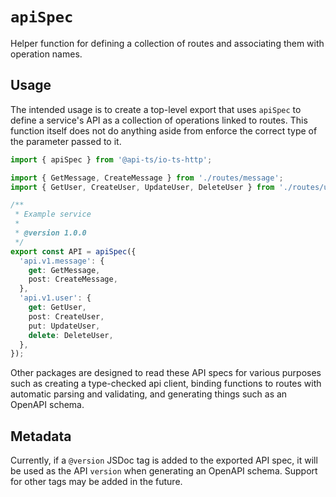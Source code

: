 # `apiSpec`

Helper function for defining a collection of routes and associating them with operation
names.

## Usage

The intended usage is to create a top-level export that uses `apiSpec` to define a
service's API as a collection of operations linked to routes. This function itself does
not do anything aside from enforce the correct type of the parameter passed to it.

```typescript
import { apiSpec } from '@api-ts/io-ts-http';

import { GetMessage, CreateMessage } from './routes/message';
import { GetUser, CreateUser, UpdateUser, DeleteUser } from './routes/user';

/**
 * Example service
 *
 * @version 1.0.0
 */
export const API = apiSpec({
  'api.v1.message': {
    get: GetMessage,
    post: CreateMessage,
  },
  'api.v1.user': {
    get: GetUser,
    post: CreateUser,
    put: UpdateUser,
    delete: DeleteUser,
  },
});
```

Other packages are designed to read these API specs for various purposes such as
creating a type-checked api client, binding functions to routes with automatic parsing
and validating, and generating things such as an OpenAPI schema.

## Metadata

Currently, if a `@version` JSDoc tag is added to the exported API spec, it will be used
as the API `version` when generating an OpenAPI schema. Support for other tags may be
added in the future.
